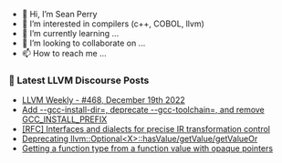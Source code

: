 - 👋 Hi, I’m Sean Perry
- 👀 I’m interested in compilers (c++, COBOL, llvm)
- 🌱 I’m currently learning ...
- 💞️ I’m looking to collaborate on ...
- 📫 How to reach me ...

<!---
s66perry/s66perry is a ✨ special ✨ repository because its `README.md` (this file) appears on your GitHub profile.
You can click the Preview link to take a look at your changes.
--->
### 📕 Latest LLVM Discourse Posts

<!-- DISCOURSE-LLVM:START -->
- [LLVM Weekly - #468, December 19th 2022](https://discourse.llvm.org/t/llvm-weekly-468-december-19th-2022/67286#post_1)
- [Add --gcc-install-dir=, deprecate --gcc-toolchain=, and remove GCC_INSTALL_PREFIX](https://discourse.llvm.org/t/add-gcc-install-dir-deprecate-gcc-toolchain-and-remove-gcc-install-prefix/65091#post_10)
- [[RFC] Interfaces and dialects for precise IR transformation control](https://discourse.llvm.org/t/rfc-interfaces-and-dialects-for-precise-ir-transformation-control/60927?page=2#post_35)
- [Deprecating llvm::Optional&lt;X&gt;::hasValue/getValue/getValueOr](https://discourse.llvm.org/t/deprecating-llvm-optional-x-hasvalue-getvalue-getvalueor/63716#post_21)
- [Getting a function type from a function value with opaque pointers](https://discourse.llvm.org/t/getting-a-function-type-from-a-function-value-with-opaque-pointers/67280#post_4)
<!-- DISCOURSE-LLVM:END -->
